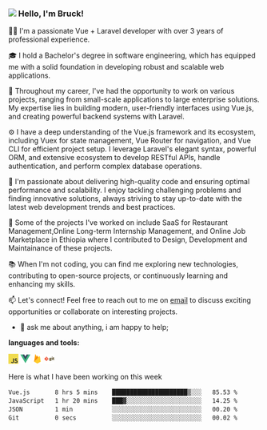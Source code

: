 ### <img src="https://media.giphy.com/media/hvRJCLFzcasrR4ia7z/giphy.gif" width="25px"> Hello, I'm Bruck!

👨‍💻 I'm a passionate Vue + Laravel developer with over 3 years of professional experience.

🎓 I hold a Bachelor's degree in software engineering, which has equipped me with a solid foundation in developing robust and scalable web applications.

💼 Throughout my career, I've had the opportunity to work on various projects, ranging from small-scale applications to large enterprise solutions. My expertise lies in building modern, user-friendly interfaces using Vue.js, and creating powerful backend systems with Laravel.

⚙️ I have a deep understanding of the Vue.js framework and its ecosystem, including Vuex for state management, Vue Router for navigation, and Vue CLI for efficient project setup. I leverage Laravel's elegant syntax, powerful ORM, and extensive ecosystem to develop RESTful APIs, handle authentication, and perform complex database operations.

🚀 I'm passionate about delivering high-quality code and ensuring optimal performance and scalability. I enjoy tackling challenging problems and finding innovative solutions, always striving to stay up-to-date with the latest web development trends and best practices.

🌟 Some of the projects I've worked on include SaaS for Restaurant Management,Online Long-term Internship Management, and Online Job Marketplace in Ethiopia where I contributed to Design, Development and Maintainance of these projects.

📚 When I'm not coding, you can find me exploring new technologies, contributing to open-source projects, or continuously learning and enhancing my skills.

📫 Let's connect! Feel free to reach out to me on  [email](mailto:brucktafesse25@gmail.com) to discuss exciting opportunities or collaborate on interesting projects.

- 💬 ask me about anything, i am happy to help;

**languages and tools:**  

<code><img height="20" src="https://raw.githubusercontent.com/github/explore/80688e429a7d4ef2fca1e82350fe8e3517d3494d/topics/javascript/javascript.png"></code>
<code><img height="20" src="https://raw.githubusercontent.com/github/explore/80688e429a7d4ef2fca1e82350fe8e3517d3494d/topics/vue/vue.png"></code>
<code><img height="20" src="https://raw.githubusercontent.com/github/explore/80688e429a7d4ef2fca1e82350fe8e3517d3494d/topics/firebase/firebase.png"></code>
<code><img height="20" src="https://raw.githubusercontent.com/github/explore/80688e429a7d4ef2fca1e82350fe8e3517d3494d/topics/git/git.png"></code>


Here is what I have been working on this week
<!--START_SECTION:waka-->

```txt
Vue.js       8 hrs 5 mins    █████████████████████▒░░░   85.53 %
JavaScript   1 hr 20 mins    ███▓░░░░░░░░░░░░░░░░░░░░░   14.25 %
JSON         1 min           ░░░░░░░░░░░░░░░░░░░░░░░░░   00.20 %
Git          0 secs          ░░░░░░░░░░░░░░░░░░░░░░░░░   00.02 %
```

<!--END_SECTION:waka-->
